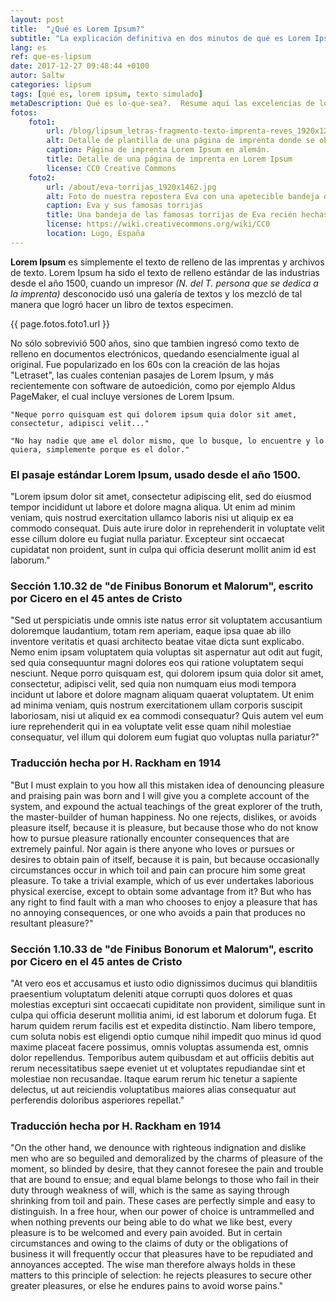 ```yaml
---
layout: post
title:  "¿Qué es Lorem Ipsum?"
subtitle: "La explicación definitiva en dos minutos de qué es Lorem Ipsum, desde cuando existe y para qué sirve"
lang: es
ref: que-es-lipsum
date: 2017-12-27 09:48:44 +0100
autor: Saltw
categories: lipsum
tags: [qué es, lorem ipsum, texto simulado]
metaDescription: Qué es lo-que-sea?.  Resume aquí las excelencias de lo-que-sea a tus clientes potenciales para que sepan que aquí hay buen contenido sobre qué es lo-que-sea
fotos:
    foto1:
        url: /blog/lipsum_letras-fragmento-texto-imprenta-reves_1920x1275.jpg
        alt: Detalle de plantilla de una página de imprenta donde se observa el texto reflejado.
        caption: Página de imprenta Lorem Ipsum en alemán.
        title: Detalle de una página de imprenta en Lorem Ipsum
        license: CC0 Creative Commons
    foto2:
        url: /about/eva-torrijas_1920x1462.jpg
        alt: Foto de nuestra repostera Eva con una apetecible bandeja de torrijas recién hechas
        caption: Eva y sus famosas torrijas
        title: Una bandeja de las famosas torrijas de Eva recién hechas
        license: https://wiki.creativecommons.org/wiki/CC0
        location: Lugo, España
---
```


**Lorem Ipsum** es simplemente el texto de relleno de las imprentas y archivos de texto. Lorem Ipsum ha sido el texto de relleno estándar de las industrias desde el año 1500, cuando un impresor _(N. del T. persona que se dedica a la imprenta)_ desconocido usó una galería de textos y los mezcló de tal manera que logró hacer un libro de textos especimen.

{{ page.fotos.foto1.url }}

No sólo sobrevivió 500 años, sino que tambien ingresó como texto de relleno en documentos electrónicos, quedando esencialmente igual al original. Fue popularizado en los 60s con la creación de las hojas "Letraset", las cuales contenian pasajes de Lorem Ipsum, y más recientemente con software de autoedición, como por ejemplo Aldus PageMaker, el cual incluye versiones de Lorem Ipsum.

```
"Neque porro quisquam est qui dolorem ipsum quia dolor sit amet, consectetur, adipisci velit..."
```
```
"No hay nadie que ame el dolor mismo, que lo busque, lo encuentre y lo quiera, simplemente porque es el dolor."
```

### El pasaje estándar Lorem Ipsum, usado desde el año 1500.

"Lorem ipsum dolor sit amet, consectetur adipiscing elit, sed do eiusmod tempor incididunt ut labore et dolore magna aliqua. Ut enim ad minim veniam, quis nostrud exercitation ullamco laboris nisi ut aliquip ex ea commodo consequat. Duis aute irure dolor in reprehenderit in voluptate velit esse cillum dolore eu fugiat nulla pariatur. Excepteur sint occaecat cupidatat non proident, sunt in culpa qui officia deserunt mollit anim id est laborum."

### Sección 1.10.32 de "de Finibus Bonorum et Malorum", escrito por Cicero en el 45 antes de Cristo

"Sed ut perspiciatis unde omnis iste natus error sit voluptatem accusantium doloremque laudantium, totam rem aperiam, eaque ipsa quae ab illo inventore veritatis et quasi architecto beatae vitae dicta sunt explicabo. Nemo enim ipsam voluptatem quia voluptas sit aspernatur aut odit aut fugit, sed quia consequuntur magni dolores eos qui ratione voluptatem sequi nesciunt. Neque porro quisquam est, qui dolorem ipsum quia dolor sit amet, consectetur, adipisci velit, sed quia non numquam eius modi tempora incidunt ut labore et dolore magnam aliquam quaerat voluptatem. Ut enim ad minima veniam, quis nostrum exercitationem ullam corporis suscipit laboriosam, nisi ut aliquid ex ea commodi consequatur? Quis autem vel eum iure reprehenderit qui in ea voluptate velit esse quam nihil molestiae consequatur, vel illum qui dolorem eum fugiat quo voluptas nulla pariatur?"

### Traducción hecha por H. Rackham en 1914

"But I must explain to you how all this mistaken idea of denouncing pleasure and praising pain was born and I will give you a complete account of the system, and expound the actual teachings of the great explorer of the truth, the master-builder of human happiness. No one rejects, dislikes, or avoids pleasure itself, because it is pleasure, but because those who do not know how to pursue pleasure rationally encounter consequences that are extremely painful. Nor again is there anyone who loves or pursues or desires to obtain pain of itself, because it is pain, but because occasionally circumstances occur in which toil and pain can procure him some great pleasure. To take a trivial example, which of us ever undertakes laborious physical exercise, except to obtain some advantage from it? But who has any right to find fault with a man who chooses to enjoy a pleasure that has no annoying consequences, or one who avoids a pain that produces no resultant pleasure?"

### Sección 1.10.33 de "de Finibus Bonorum et Malorum", escrito por Cicero en el 45 antes de Cristo

"At vero eos et accusamus et iusto odio dignissimos ducimus qui blanditiis praesentium voluptatum deleniti atque corrupti quos dolores et quas molestias excepturi sint occaecati cupiditate non provident, similique sunt in culpa qui officia deserunt mollitia animi, id est laborum et dolorum fuga. Et harum quidem rerum facilis est et expedita distinctio. Nam libero tempore, cum soluta nobis est eligendi optio cumque nihil impedit quo minus id quod maxime placeat facere possimus, omnis voluptas assumenda est, omnis dolor repellendus. Temporibus autem quibusdam et aut officiis debitis aut rerum necessitatibus saepe eveniet ut et voluptates repudiandae sint et molestiae non recusandae. Itaque earum rerum hic tenetur a sapiente delectus, ut aut reiciendis voluptatibus maiores alias consequatur aut perferendis doloribus asperiores repellat."

### Traducción hecha por H. Rackham en 1914

"On the other hand, we denounce with righteous indignation and dislike men who are so beguiled and demoralized by the charms of pleasure of the moment, so blinded by desire, that they cannot foresee the pain and trouble that are bound to ensue; and equal blame belongs to those who fail in their duty through weakness of will, which is the same as saying through shrinking from toil and pain. These cases are perfectly simple and easy to distinguish. In a free hour, when our power of choice is untrammelled and when nothing prevents our being able to do what we like best, every pleasure is to be welcomed and every pain avoided. But in certain circumstances and owing to the claims of duty or the obligations of business it will frequently occur that pleasures have to be repudiated and annoyances accepted. The wise man therefore always holds in these matters to this principle of selection: he rejects pleasures to secure other greater pleasures, or else he endures pains to avoid worse pains."
